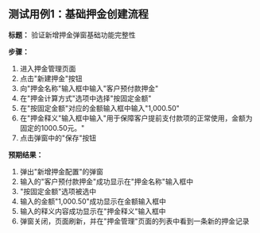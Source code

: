 ## 测试用例1：基础押金创建流程
**标题：** 验证新增押金弹窗基础功能完整性

**步骤：**
1. 进入押金管理页面
2. 点击"新建押金"按钮
3. 向"押金名称"输入框中输入"客户预付款押金"
4. 在"押金计算方式"选项中选择"按固定金额"
5. 在"按固定金额"对应的金额输入框中输入"1,000.50"
6. 在"押金释义"输入框中输入"用于保障客户提前支付款项的正常使用，金额为固定的1000.50元。"
7. 点击弹窗中的"保存"按钮

**预期结果：**
1. 弹出"新增押金配置"的弹窗
2. 输入的"客户预付款押金"成功显示在"押金名称"输入框中
3. "按固定金额"选项被选中
4. 输入的金额"1,000.50"成功显示在金额输入框中
5. 输入的释义内容成功显示在"押金释义"输入框中
6. 弹窗关闭，页面刷新，并在"押金管理"页面的列表中看到一条新的押金记录
